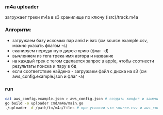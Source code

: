 ### m4a uploader
загружает треки m4a в s3 хранилище по ключу {isrc}/track.m4a

### Алгоритм:
- загружаем базу искомых пар amid и isrc (см source.example.csv, можно указать флагом -s)
- сканируем переданную директорию (флаг -d)
- вычленяем из тега трека имя автора и название
- на каждый трек с тегом сделается запрос в apple, чтобы соотнести результаты поиска и пару в бд
- если соответствие найдено - загружаем файл с диска на s3 (см aws_config.example.json и флаг -a)

### run
```bash
cat aws_config.example.json > aws_config.json # создать конфиг и заменить все значения на свои
go build -o uploader cmd/m4a/main.go
./uploader -d /path/to/m4a/files # при условии что source.csv и aws_config.json лежат в директории исполенения)
```